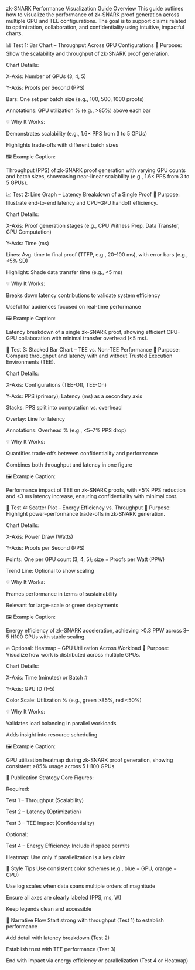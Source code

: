 zk-SNARK Performance Visualization Guide
Overview
This guide outlines how to visualize the performance of zk-SNARK proof generation across multiple GPU and TEE configurations. The goal is to support claims related to optimization, collaboration, and confidentiality using intuitive, impactful charts.

📊 Test 1: Bar Chart – Throughput Across GPU Configurations
🎯 Purpose: Show the scalability and throughput of zk-SNARK proof generation.

Chart Details:

X-Axis: Number of GPUs (3, 4, 5)

Y-Axis: Proofs per Second (PPS)

Bars: One set per batch size (e.g., 100, 500, 1000 proofs)

Annotations: GPU utilization % (e.g., >85%) above each bar

💡 Why It Works:

Demonstrates scalability (e.g., 1.6× PPS from 3 to 5 GPUs)

Highlights trade-offs with different batch sizes

🖼️ Example Caption:

Throughput (PPS) of zk-SNARK proof generation with varying GPU counts and batch sizes, showcasing near-linear scalability (e.g., 1.6× PPS from 3 to 5 GPUs).

📈 Test 2: Line Graph – Latency Breakdown of a Single Proof
🎯 Purpose: Illustrate end-to-end latency and CPU–GPU handoff efficiency.

Chart Details:

X-Axis: Proof generation stages (e.g., CPU Witness Prep, Data Transfer, GPU Computation)

Y-Axis: Time (ms)

Lines: Avg. time to final proof (TTFP, e.g., 20–100 ms), with error bars (e.g., <5% SD)

Highlight: Shade data transfer time (e.g., <5 ms)

💡 Why It Works:

Breaks down latency contributions to validate system efficiency

Useful for audiences focused on real-time performance

🖼️ Example Caption:

Latency breakdown of a single zk-SNARK proof, showing efficient CPU–GPU collaboration with minimal transfer overhead (<5 ms).

🧱 Test 3: Stacked Bar Chart – TEE vs. Non-TEE Performance
🎯 Purpose: Compare throughput and latency with and without Trusted Execution Environments (TEE).

Chart Details:

X-Axis: Configurations (TEE-Off, TEE-On)

Y-Axis: PPS (primary); Latency (ms) as a secondary axis

Stacks: PPS split into computation vs. overhead

Overlay: Line for latency

Annotations: Overhead % (e.g., <5–7% PPS drop)

💡 Why It Works:

Quantifies trade-offs between confidentiality and performance

Combines both throughput and latency in one figure

🖼️ Example Caption:

Performance impact of TEE on zk-SNARK proofs, with <5% PPS reduction and <3 ms latency increase, ensuring confidentiality with minimal cost.

🔵 Test 4: Scatter Plot – Energy Efficiency vs. Throughput
🎯 Purpose: Highlight power–performance trade-offs in zk-SNARK generation.

Chart Details:

X-Axis: Power Draw (Watts)

Y-Axis: Proofs per Second (PPS)

Points: One per GPU count (3, 4, 5); size = Proofs per Watt (PPW)

Trend Line: Optional to show scaling

💡 Why It Works:

Frames performance in terms of sustainability

Relevant for large-scale or green deployments

🖼️ Example Caption:

Energy efficiency of zk-SNARK acceleration, achieving >0.3 PPW across 3–5 H100 GPUs with stable scaling.

🔥 Optional: Heatmap – GPU Utilization Across Workload
🎯 Purpose: Visualize how work is distributed across multiple GPUs.

Chart Details:

X-Axis: Time (minutes) or Batch #

Y-Axis: GPU ID (1–5)

Color Scale: Utilization % (e.g., green >85%, red <50%)

💡 Why It Works:

Validates load balancing in parallel workloads

Adds insight into resource scheduling

🖼️ Example Caption:

GPU utilization heatmap during zk-SNARK proof generation, showing consistent >85% usage across 5 H100 GPUs.

🧠 Publication Strategy
Core Figures:

Required:

Test 1 – Throughput (Scalability)

Test 2 – Latency (Optimization)

Test 3 – TEE Impact (Confidentiality)

Optional:

Test 4 – Energy Efficiency: Include if space permits

Heatmap: Use only if parallelization is a key claim

🎨 Style Tips
Use consistent color schemes (e.g., blue = GPU, orange = CPU)

Use log scales when data spans multiple orders of magnitude

Ensure all axes are clearly labeled (PPS, ms, W)

Keep legends clean and accessible

🔄 Narrative Flow
Start strong with throughput (Test 1) to establish performance

Add detail with latency breakdown (Test 2)

Establish trust with TEE performance (Test 3)

End with impact via energy efficiency or parallelization (Test 4 or Heatmap)
